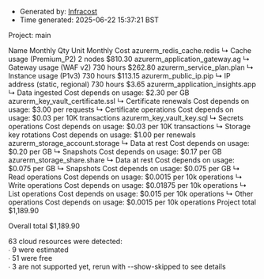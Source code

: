 - Generated by: [Infracost](https://infracost.io)
- Time generated: 2025-06-22 15:37:21 BST

Project: main

Name Monthly Qty Unit Monthly Cost azurerm\_redis\_cache.redis ↳ Cache usage (Premium\_P2) 2 nodes $810.30 azurerm\_application\_gateway.ag ↳ Gateway usage (WAF v2) 730 hours $262.80 azurerm\_service\_plan.plan ↳ Instance usage (P1v3) 730 hours $113.15 azurerm\_public\_ip.pip ↳ IP address (static, regional) 730 hours $3.65 azurerm\_application\_insights.app ↳ Data ingested Cost depends on usage: $2.30 per GB azurerm\_key\_vault\_certificate.ssl ↳ Certificate renewals Cost depends on usage: $3.00 per requests ↳ Certificate operations Cost depends on usage: $0.03 per 10K transactions azurerm\_key\_vault\_key.sql ↳ Secrets operations Cost depends on usage: $0.03 per 10K transactions ↳ Storage key rotations Cost depends on usage: $1.00 per renewals azurerm\_storage\_account.storage ↳ Data at rest Cost depends on usage: $0.20 per GB ↳ Snapshots Cost depends on usage: $0.17 per GB azurerm\_storage\_share.share ↳ Data at rest Cost depends on usage: $0.075 per GB ↳ Snapshots Cost depends on usage: $0.075 per GB ↳ Read operations Cost depends on usage: $0.0015 per 10k operations ↳ Write operations Cost depends on usage: $0.01875 per 10k operations ↳ List operations Cost depends on usage: $0.015 per 10k operations ↳ Other operations Cost depends on usage: $0.0015 per 10k operations Project total $1,189.90

Overall total $1,189.90

63 cloud resources were detected:  
∙ 9 were estimated  
∙ 51 were free  
∙ 3 are not supported yet, rerun with --show-skipped to see details